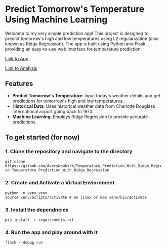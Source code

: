 # Predict Tomorrow's Temperature Using Machine Learning

Welcome to my very simple prediction app! This project is designed to predict tomorrow's high and low temperatures using L2 regularization (also known as Ridge Regression). The app is built using Python and Flask, providing an easy-to-use web interface for temperature prediction.

[Link to App](https://temperature-prediction-with-ridge.onrender.com) 

[Link to Analysis](https://github.com/AveryNewkirk/Temperature_Prediction_With_Ridge_Regression/blob/main/CD_Weather_Cleaning_and_Analysis.ipynb)

## Features
- **Predict Tomorrow's Temperature**: Input today's weather details and get predictions for tomorrow's high and low temperatures.
- **Historical Data**: Uses historical weather data from Charlotte Douglass International airport going back to 1970.
- **Machine Learning**: Employs Ridge Regression to provide accurate predictions.

## To get started (for now)
### 1.  Clone the repository and navigate to the directory
```
git clone https://github.com/AveryNewkirk/Temperature_Prediction_With_Ridge_Regression.git
cd Temperature_Prediction_With_Ridge_Regression
```
### 2. Create and Activate a Virtual Enviornment
```
python -m venv venv
source venv/Scripts/activate # on linux or max venv/bin/activate
```
### 3. Install the dependncies
```
pip install -r requirements.txt
```

### 4. Run the app and play around with it
```
flask --debug run
```



